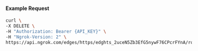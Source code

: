 <!-- Code generated for API Clients. DO NOT EDIT. -->

#### Example Request

```bash
curl \
-X DELETE \
-H "Authorization: Bearer {API_KEY}" \
-H "Ngrok-Version: 2" \
https://api.ngrok.com/edges/https/edghts_2uceN5Zb3EfG5nywF76CPcrFYnA/routes/edghtsrt_2uceN8Vse7PHxSa7PuYH8glibvo/compression
```
